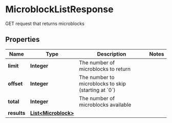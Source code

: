 

# MicroblockListResponse

GET request that returns microblocks

## Properties

Name | Type | Description | Notes
------------ | ------------- | ------------- | -------------
**limit** | **Integer** | The number of microblocks to return | 
**offset** | **Integer** | The number to microblocks to skip (starting at &#x60;0&#x60;) | 
**total** | **Integer** | The number of microblocks available | 
**results** | [**List&lt;Microblock&gt;**](Microblock.md) |  | 



